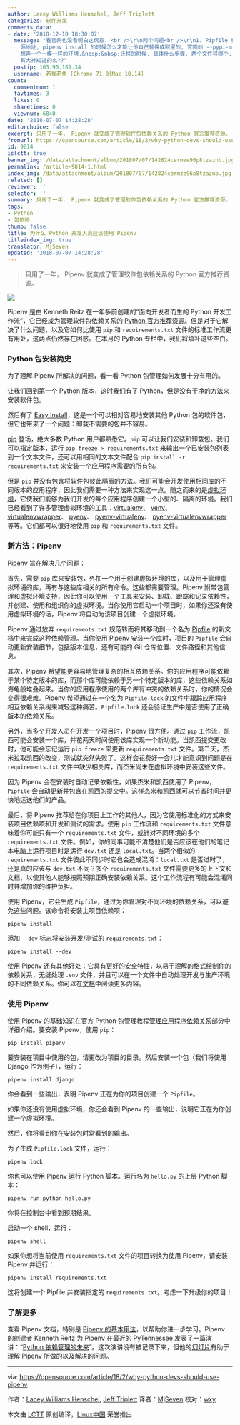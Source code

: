 ```yaml
---
author: Lacey Williams Henschel, Jeff Triplett
categories: 软件开发
comments_data:
- date: '2018-12-10 18:30:07'
  message: "看官网也没看明白这玩意. <br />\r\n两个问题<br />\r\n1. Pipfile 和 Pipfile.lock 里面的 pip
    源地址, pipenv install 的时候怎么才能让他自己替换成阿里的, 官网的 --pypi-mirror 还有 url 选项都不好使啊<br />\r\n2.
    想弄一个一模一样的环境,&nbsp;&nbsp;迁移的时候, 具体什么步骤, 两个文件移哪个, 实验了好多遍, 不得其法呀<br />\r\n<br />\r\n恰巧最近在用,
    有大神知道的么??"
  postip: 103.90.189.34
  username: 若我若鱼 [Chrome 71.0|Mac 10.14]
count:
  commentnum: 1
  favtimes: 3
  likes: 0
  sharetimes: 0
  viewnum: 6840
date: '2018-07-07 14:28:28'
editorchoice: false
excerpt: 只用了一年， Pipenv 就变成了管理软件包依赖关系的 Python 官方推荐资源。
fromurl: https://opensource.com/article/18/2/why-python-devs-should-use-pipenv
id: 9814
islctt: true
banner_img: /data/attachment/album/201807/07/142824cermze96p8tzaznb.jpg
permalink: /article-9814-1.html
index_img: /data/attachment/album/201807/07/142824cermze96p8tzaznb.jpg.thumb.jpg
related: []
reviewer: ''
selector: ''
summary: 只用了一年， Pipenv 就变成了管理软件包依赖关系的 Python 官方推荐资源。
tags:
- Python
- 包依赖
thumb: false
title: 为什么 Python 开发人员应该使用 Pipenv
titleindex_img: true
translator: MjSeven
updated: '2018-07-07 14:28:28'
---
```



> 
> 只用了一年， Pipenv 就变成了管理软件包依赖关系的 Python 官方推荐资源。
> 
> 
> 


![](/data/attachment/album/201807/07/142824cermze96p8tzaznb.jpg)


Pipenv 是由 Kenneth Reitz 在一年多前创建的“面向开发者而生的 Python 开发工作流”，它已经成为管理软件包依赖关系的 [Python 官方推荐资源](https://packaging.python.org/tutorials/managing-dependencies/#managing-dependencies)。但是对于它解决了什么问题，以及它如何比使用 `pip` 和 `requirements.txt` 文件的标准工作流更有用处，这两点仍然存在困惑。在本月的 Python 专栏中，我们将填补这些空白。


### Python 包安装简史


为了理解 Pipenv 所解决的问题，看一看 Python 包管理如何发展十分有用的。


让我们回到第一个 Python 版本，这时我们有了 Python，但是没有干净的方法来安装软件包。


然后有了 [Easy Install](http://peak.telecommunity.com/DevCenter/EasyInstall)，这是一个可以相对容易地安装其他 Python 包的软件包，但它也带来了一个问题：卸载不需要的包并不容易。


[pip](https://packaging.python.org/tutorials/installing-packages/#use-pip-for-installing) 登场，绝大多数 Python 用户都熟悉它。`pip` 可以让我们安装和卸载包。我们可以指定版本，运行 `pip freeze > requirements.txt` 来输出一个已安装包列表到一个文本文件，还可以用相同的文本文件配合 `pip install -r requirements.txt` 来安装一个应用程序需要的所有包。


但是 `pip` 并没有包含将软件包彼此隔离的方法。我们可能会开发使用相同库的不同版本的应用程序，因此我们需要一种方法来实现这一点。随之而来的是[虚拟环境](https://packaging.python.org/tutorials/installing-packages/#creating-virtual-environments)，它使我们能够为我们开发的每个应用程序创建一个小型的、隔离的环境。我们已经看到了许多管理虚拟环境的工具：[virtualenv](https://virtualenv.pypa.io/en/stable/)、 [venv](https://docs.python.org/3/library/venv.html)、 [virtualenvwrapper](https://virtualenvwrapper.readthedocs.io/en/latest/)、 [pyenv](https://github.com/pyenv/pyenv)、 [pyenv-virtualenv](https://github.com/pyenv/pyenv-virtualenv)、 [pyenv-virtualenvwrapper](https://github.com/pyenv/pyenv-virtualenvwrapper) 等等。它们都可以很好地使用 `pip` 和 `requirements.txt` 文件。


### 新方法：Pipenv


Pipenv 旨在解决几个问题：


首先，需要 `pip` 库来安装包，外加一个用于创建虚拟环境的库，以及用于管理虚拟环境的库，再有与这些库相关的所有命令。这些都需要管理。Pipenv 附带包管理和虚拟环境支持，因此你可以使用一个工具来安装、卸载、跟踪和记录依赖性，并创建、使用和组织你的虚拟环境。当你使用它启动一个项目时，如果你还没有使用虚拟环境的话，Pipenv 将自动为该项目创建一个虚拟环境。


Pipenv 通过放弃 `requirements.txt` 规范转而将其移动到一个名为 [Pipfile](https://github.com/pypa/pipfile) 的新文档中来完成这种依赖管理。当你使用 Pipenv 安装一个库时，项目的 `Pipfile` 会自动更新安装细节，包括版本信息，还有可能的 Git 仓库位置、文件路径和其他信息。


其次，Pipenv 希望能更容易地管理复杂的相互依赖关系。你的应用程序可能依赖于某个特定版本的库，而那个库可能依赖于另一个特定版本的库，这些依赖关系如海龟般堆叠起来。当你的应用程序使用的两个库有冲突的依赖关系时，你的情况会变得很艰难。Pipenv 希望通过在一个名为 `Pipfile.lock` 的文件中跟踪应用程序相互依赖关系树来减轻这种痛苦。`Pipfile.lock` 还会验证生产中是否使用了正确版本的依赖关系。


另外，当多个开发人员在开发一个项目时，Pipenv 很方便。通过 `pip` 工作流，凯西可能会安装一个库，并花两天时间使用该库实现一个新功能。当凯西提交更改时，他可能会忘记运行 `pip freeze` 来更新 `requirements.txt` 文件。第二天，杰米拉取凯西的改变，测试就突然失败了。这样会花费好一会儿才能意识到问题是在 `requirements.txt` 文件中缺少相关库，而杰米尚未在虚拟环境中安装这些文件。


因为 Pipenv 会在安装时自动记录依赖性，如果杰米和凯西使用了 Pipenv，`Pipfile` 会自动更新并包含在凯西的提交中。这样杰米和凯西就可以节省时间并更快地运送他们的产品。


最后，将 Pipenv 推荐给在你项目上工作的其他人，因为它使用标准化的方式来安装项目依赖项和开发和测试的需求。使用 `pip` 工作流和 `requirements.txt` 文件意味着你可能只有一个 `requirements.txt` 文件，或针对不同环境的多个 `requirements.txt` 文件。例如，你的同事可能不清楚他们是否应该在他们的笔记本电脑上运行项目时是运行 `dev.txt` 还是 `local.txt`。当两个相似的 `requirements.txt` 文件彼此不同步时它也会造成混淆：`local.txt` 是否过时了，还是真的应该与 `dev.txt` 不同？多个 `requirements.txt` 文件需要更多的上下文和文档，以使其他人能够按照预期正确安装依赖关系。这个工作流程有可能会混淆同时并增加你的维护负担。


使用 Pipenv，它会生成 `Pipfile`，通过为你管理对不同环境的依赖关系，可以避免这些问题。该命令将安装主项目依赖项：



```
pipenv install

```

添加 `--dev` 标志将安装开发/测试的 `requirements.txt`：



```
pipenv install --dev

```

使用 Pipenv 还有其他好处：它具有更好的安全特性，以易于理解的格式绘制你的依赖关系，无缝处理 `.env` 文件，并且可以在一个文件中自动处理开发与生产环境的不同依赖关系。你可以在[文档](https://docs.pipenv.org/)中阅读更多内容。


### 使用 Pipenv


使用 Pipenv 的基础知识在官方 Python 包管理教程[管理应用程序依赖关系](https://packaging.python.org/tutorials/managing-dependencies/)部分中详细介绍。要安装 Pipenv，使用 `pip`：



```
pip install pipenv

```

要安装在项目中使用的包，请更改为项目的目录。然后安装一个包（我们将使用 Django 作为例子），运行：



```
pipenv install django

```

你会看到一些输出，表明 Pipenv 正在为你的项目创建一个 `Pipfile`。


如果你还没有使用虚拟环境，你还会看到 Pipenv 的一些输出，说明它正在为你创建一个虚拟环境。


然后，你将看到你在安装包时常看到的输出。


为了生成 `Pipfile.lock` 文件，运行：



```
pipenv lock

```

你也可以使用 Pipenv 运行 Python 脚本。运行名为 `hello.py` 的上层 Python 脚本：



```
pipenv run python hello.py

```

你将在控制台中看到预期结果。


启动一个 shell，运行：



```
pipenv shell

```

如果你想将当前使用 `requirements.txt` 文件的项目转换为使用 Pipenv，请安装 Pipenv 并运行：



```
pipenv install requirements.txt

```

这将创建一个 Pipfile 并安装指定的 `requirements.txt`。考虑一下升级你的项目！


### 了解更多


查看 Pipenv 文档，特别是 [Pipenv 的基本用法](https://docs.pipenv.org/basics/)，以帮助你进一步学习。Pipenv 的创建者 Kenneth Reitz 为 Pipenv 在最近的 PyTennessee 发表了一篇演讲：“[Python 依赖管理的未来](https://www.pytennessee.org/schedule/presentation/158/)”。这次演讲没有被记录下来，但他的[幻灯片](https://speakerdeck.com/kennethreitz/the-future-of-python-dependency-management)有助于理解 Pipenv 所做的以及解决的问题。




---


via: <https://opensource.com/article/18/2/why-python-devs-should-use-pipenv>


作者：[Lacey Williams Henschel](https://opensource.com/users/laceynwilliams), [Jeff Triplett](https://opensource.com/users/jefftriplett) 译者：[MjSeven](https://github.com/MjSeven) 校对：[wxy](https://github.com/wxy)


本文由 [LCTT](https://github.com/LCTT/TranslateProject) 原创编译，[Linux中国](https://linux.cn/) 荣誉推出